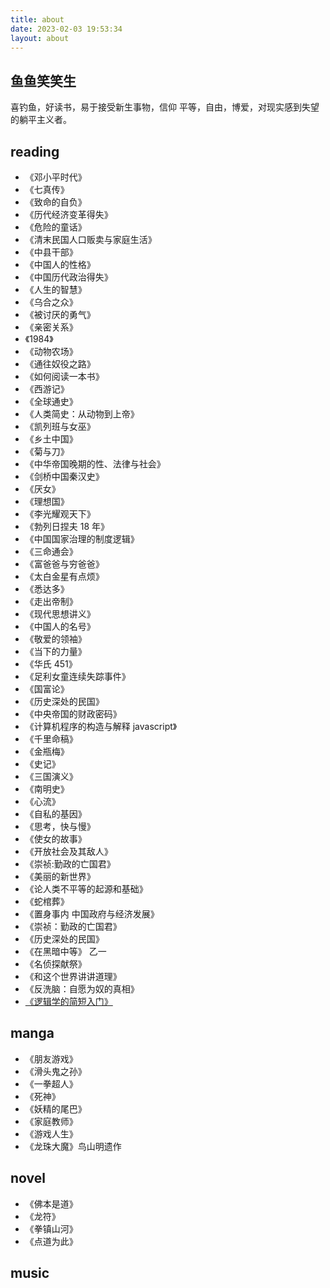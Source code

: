```yaml
---
title: about
date: 2023-02-03 19:53:34
layout: about
---
```


## 鱼鱼笑笑生

<!--
 目标:介绍自己，要求，幽默诙谐，有特点 。
 要求，模仿，史记人物介绍的写法？
-->

<!-- 一个兴趣使然的钓鱼佬,喜欢阅读， -->

喜钓鱼，好读书，易于接受新生事物，信仰 平等，自由，博爱，对现实感到失望的躺平主义者。

## reading

- 《邓小平时代》
- 《七真传》
- 《致命的自负》
- 《历代经济变革得失》
- 《危险的童话》
- 《清末民国人口贩卖与家庭生活》
- 《中县干部》
- 《中国人的性格》
- 《中国历代政治得失》
- 《人生的智慧》
- 《乌合之众》
- 《被讨厌的勇气》
- 《亲密关系》
- 《1984》
- 《动物农场》
- 《通往奴役之路》
- 《如何阅读一本书》
- 《西游记》
- 《全球通史》
- 《人类简史：从动物到上帝》
- 《凯列班与女巫》
- 《乡土中国》
- 《菊与刀》
- 《中华帝国晚期的性、法律与社会》
- 《剑桥中国秦汉史》
- 《厌女》
- 《理想国》
- 《李光耀观天下》
- 《勃列日捏夫 18 年》
- 《中国国家治理的制度逻辑》
- 《三命通会》
- 《富爸爸与穷爸爸》
- 《太白金星有点烦》
- 《悉达多》
- 《走出帝制》
- 《现代思想讲义》
- 《中国人的名号》
- 《敬爱的领袖》
- 《当下的力量》
- 《华氏 451》
- 《足利女童连续失踪事件》
- 《国富论》
- 《历史深处的民国》
- 《中央帝国的财政密码》
- 《计算机程序的构造与解释 javascript》
- 《千里命稿》
- 《金瓶梅》
- 《史记》
- 《三国演义》
- 《南明史》
- 《心流》
- 《自私的基因》
- 《思考，快与慢》
- 《使女的故事》
- 《开放社会及其敌人》
- 《崇祯:勤政的亡国君》
- 《美丽的新世界》
- 《论人类不平等的起源和基础》
- 《蛇棺葬》
- 《置身事内 中国政府与经济发展》
- 《崇祯：勤政的亡国君》
- 《历史深处的民国》
- 《在黑暗中等》 乙一
- 《名侦探献祭》
- 《和这个世界讲讲道理》
- 《反洗脑：自愿为奴的真相》
- [《逻辑学的简短入门》](https://wxflogic.gitbook.io/logic)

## manga

- 《朋友游戏》
- 《滑头鬼之孙》
- 《一拳超人》
- 《死神》
- 《妖精的尾巴》
- 《家庭教师》
- 《游戏人生》
- 《龙珠大魔》鸟山明遗作

## novel

- 《佛本是道》
- 《龙符》
- 《拳镇山河》
- 《点道为此》

## music
